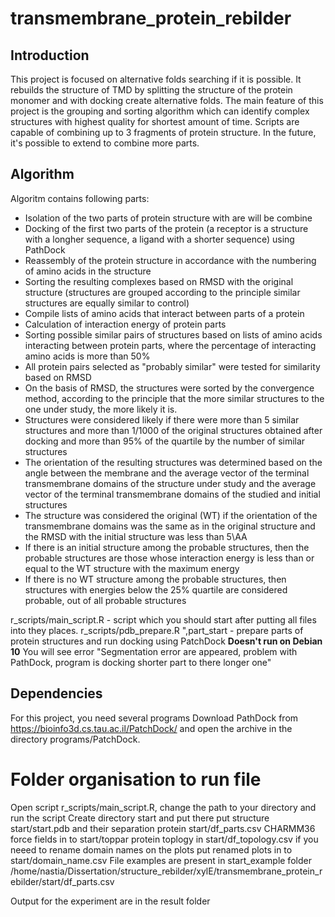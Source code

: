 # transmembrane_protein_rebilder

## Introduction

This project is focused on alternative folds searching if it is possible. It rebuilds the structure of TMD by splitting the structure of the protein monomer and with docking create alternative folds. The main feature of this project is the grouping and sorting algorithm which can identify complex structures with highest quality for shortest amount of time. Scripts are capable of combining up to 3 fragments of protein structure. In the future, it's possible to extend to combine more parts. 

## Algorithm

Algoritm contains following parts:
- Isolation of the two parts of protein structure with are will be combine
- Docking of the first two parts of the protein (a receptor is a structure with a longher sequence, a ligand with a shorter sequence) using PathDock
- Reassembly of the protein structure in accordance with the numbering of amino acids in the structure
- Sorting the resulting complexes based on RMSD with the original structure (structures are grouped according to the principle similar structures are equally similar to control)
- Compile lists of amino acids that interact between parts of a protein
- Calculation of interaction energy of protein parts
- Sorting possible similar pairs of structures based on lists of amino acids interacting between protein parts, where the percentage of interacting amino acids is more than 50%
- All protein pairs selected as "probably similar" were tested for similarity based on RMSD
- On the basis of RMSD, the structures were sorted by the convergence method, according to the principle that the more similar structures to the one under study, the more likely it is.
- Structures were considered likely if there were more than 5 similar structures and more than 1/1000 of the original structures obtained after docking and more than 95% of the quartile by the number of similar structures
- The orientation of the resulting structures was determined based on the angle between the membrane and the average vector of the terminal transmembrane domains of the structure under study and the average vector of the terminal transmembrane domains of the studied and initial structures
- The structure was considered the original (WT) if the orientation of the transmembrane domains was the same as in the original structure and the RMSD with the initial structure was less than 5\AA
- If there is an initial structure among the probable structures, then the probable structures are those whose interaction energy is less than or equal to the WT structure with the maximum energy
- If there is no WT structure among the probable structures, then structures with energies below the 25% quartile are considered probable, out of all probable structures

r_scripts/main_script.R - script which you should start after putting all files into they places.
r_scripts/pdb_prepare.R ",part_start - prepare parts of protein structures and run docking using PatchDock __Doesn't run on Debian 10__ You will see error "Segmentation error are appeared, problem with PathDock, program is docking shorter part to there longer one" 

## Dependencies

For this project, you need several programs
Download PathDock from https://bioinfo3d.cs.tau.ac.il/PatchDock/ and open the archive in the directory programs/PatchDock.

# Folder organisation to run file 

Open script r_scripts/main_script.R, change the path to your directory  and run the script
Create directory start and put there put structure start/start.pdb and their separation protein start/df_parts.csv
CHARMM36 force fields in to start/toppar
protein toplogy in start/df_topology.csv
if you neeed to rename domain names on the plots  put renamed plots in to start/domain_name.csv
File examples are present in start_example folder
/home/nastia/Dissertation/structure_rebilder/xylE/transmembrane_protein_rebilder/start/df_parts.csv


Output for the experiment are in the result folder